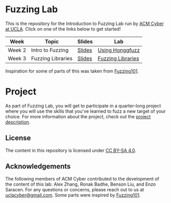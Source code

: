 # Fuzzing Lab
This is the repository for the Introduction to Fuzzing Lab run by [ACM Cyber at UCLA](https://www.acmcyber.com/).
Click on one of the links below to get started!

| **Week** | **Topic** | **Slides** | **Lab** |
|----------|-----------|------------|---------|
| Week 2 | Intro to Fuzzing | [Slides](https://docs.google.com/presentation/d/1QS6PeITc5_jhTofA9yAa5zs9qMmfmyfHmtD1nX3y48A/edit?usp=sharing) | [Using Honggfuzz](02-intro-to-fuzzing.md) |
| Week 3 | Fuzzing Libraries | [Slides](https://docs.google.com/presentation/d/1vq2N1pAApM6_64zXXM5fall6amIIfagIOEdkZ_8SQgo/edit?usp=sharing) | [Fuzzing Libraries](03-fuzzing-libraries.md) |

Inspiration for some of parts of this was taken from [Fuzzing101](https://github.com/antonio-morales/Fuzzing101).

# Project
As part of Fuzzing Lab, you will get to participate in a quarter-long project where you will use the skills that you've learned to fuzz a new target of your choice.
For more information about the project, check out the [project description](project.md).

## License
The content in this repository is licensed under [CC BY-SA 4.0](https://creativecommons.org/licenses/by-sa/4.0/).

## Acknowledgements
The following members of ACM Cyber contributed to the development of the content of this lab:
Alex Zhang, Ronak Badhe, Benson Liu, and Enzo Saracen. For any questions or concerns, please reach out to us at [uclacyber@gmail.com](mailto:uclacyber@gmail.com).
Some parts were inspired by [Fuzzing101](https://github.com/antonio-morales/Fuzzing101).
